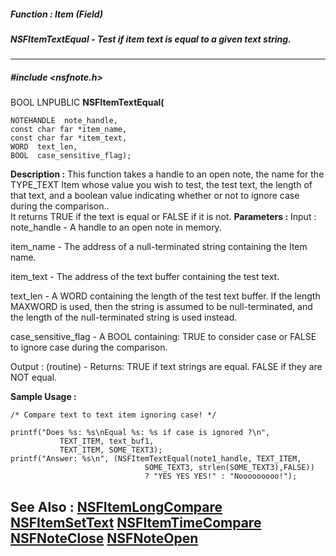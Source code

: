 ##### Function : Item (Field)
##### NSFItemTextEqual - Test if item text is equal to a given text string.
---
##### #include <nsfnote.h>
BOOL LNPUBLIC **NSFItemTextEqual(**

	NOTEHANDLE  note_handle,
	const char far *item_name,
	const char far *item_text,
	WORD  text_len,
	BOOL  case_sensitive_flag);
**Description :**
This function takes a handle to an open note, the name for the TYPE_TEXT Item 
whose value you wish to test,  the test text, the length of that text, and a 
boolean value indicating whether or not to ignore case during the comparison..  
It returns TRUE if the text is equal or FALSE if it is not.
**Parameters :**
Input :
note_handle  -  A handle to an open note in memory.

item_name  -  The address of a null-terminated string containing the Item name.

item_text  -  The address of the text buffer containing the test text.

text_len  -  A WORD containing the length of the test text buffer.  If the length MAXWORD is used, then the string is assumed to be null-terminated, and the length of the null-terminated string is used instead.

case_sensitive_flag  -  A BOOL containing:  TRUE to consider case or FALSE to ignore case during the comparison.

Output :
(routine)  -  Returns: TRUE if text strings are equal.  FALSE if they are NOT equal.


**Sample Usage :**
```
/* Compare text to text item ignoring case! */

printf("Does %s: %s\nEqual %s: %s if case is ignored ?\n",
           TEXT_ITEM, text_buf1,
           TEXT_ITEM, SOME_TEXT3);
printf("Answer: %s\n", (NSFItemTextEqual(note1_handle, TEXT_ITEM,
                              SOME_TEXT3, strlen(SOME_TEXT3),FALSE))
                              ? "YES YES YES!" : "Nooooooooo!");
```
**See Also :**
[NSFItemLongCompare](D:/md_files/NSFItemLongCompare.md)
[NSFItemSetText](D:/md_files/NSFItemSetText.md)
[NSFItemTimeCompare](D:/md_files/NSFItemTimeCompare.md)
[NSFNoteClose](D:/md_files/NSFNoteClose.md)
[NSFNoteOpen](D:/md_files/NSFNoteOpen.md)
---
